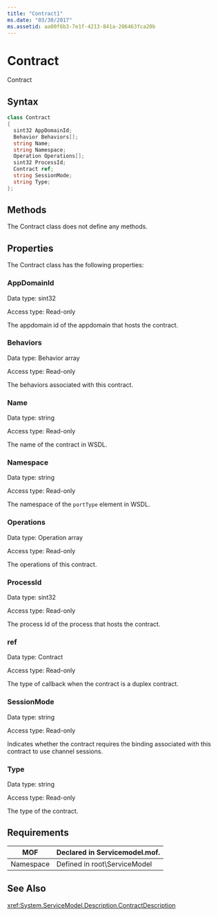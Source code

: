 ```yaml
---
title: "Contract1"
ms.date: "03/30/2017"
ms.assetid: aa00f6b3-7e1f-4213-841a-206463fca20b
---
```

# Contract
Contract  
  
## Syntax  
  
```csharp
class Contract  
{  
  sint32 AppDomainId;  
  Behavior Behaviors[];  
  string Name;  
  string Namespace;  
  Operation Operations[];  
  sint32 ProcessId;  
  Contract ref;  
  string SessionMode;  
  string Type;  
};  
```  
  
## Methods  
 The Contract class does not define any methods.  
  
## Properties  
 The Contract class has the following properties:  
  
### AppDomainId  
 Data type: sint32  
  
 Access type: Read-only  
  
 The appdomain id of the appdomain that hosts the contract.  
  
### Behaviors  
 Data type: Behavior array  
  
 Access type: Read-only  
  
 The behaviors associated with this contract.  
  
### Name  
 Data type: string  
  
 Access type: Read-only  
  
 The name of the contract in WSDL.  
  
### Namespace  
 Data type: string  
  
 Access type: Read-only  
  
 The namespace of the `portType` element in WSDL.  
  
### Operations  
 Data type: Operation array  
  
 Access type: Read-only  
  
 The operations of this contract.  
  
### ProcessId  
 Data type: sint32  
  
 Access type: Read-only  
  
 The process Id of the process that hosts the contract.  
  
### ref  
 Data type: Contract  
  
 Access type: Read-only  
  
 The type of callback when the contract is a duplex contract.  
  
### SessionMode  
 Data type: string  
  
 Access type: Read-only  
  
 Indicates whether the contract requires the binding associated with this contract to use channel sessions.  
  
### Type  
 Data type: string  
  
 Access type: Read-only  
  
 The type of the contract.  
  
## Requirements  
  
|MOF|Declared in Servicemodel.mof.|  
|---------|-----------------------------------|  
|Namespace|Defined in root\ServiceModel|  
  
## See Also  
 <xref:System.ServiceModel.Description.ContractDescription>
